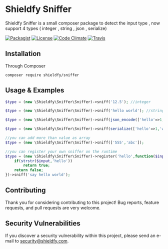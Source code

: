 # Shieldfy Sniffer

Shieldfy Sniffer is a small composer package to detect the input type , now support 4 types ( integer , string , json , serialize)

[![Packagist](https://img.shields.io/packagist/v/shieldfy/sniffer.svg?label=Packagist&style=flat-square)](https://packagist.org/packages/shieldfy/sniffer)
[![License](https://img.shields.io/packagist/l/shieldfy/sniffer.svg?label=License&style=flat-square)](https://github.com/shieldfy/sniffer/blob/master/LICENSE)
[![Code Climate](https://img.shields.io/codeclimate/github/shieldfy/sniffer.svg)](https://codeclimate.com/github/shieldfy/sniffer)
[![Travis](https://img.shields.io/travis/shieldfy/sniffer.svg)](https://travis-ci.org/shieldfy/sniffer)



## Installation

Through Composer

```
composer require shieldfy/sniffer
```


## Usage & Examples

```php
$type = (new \Shieldfy\Sniffer\Sniffer)->sniff('12.5'); //integer

$type = (new \Shieldfy\Sniffer\Sniffer)->sniff('hello world'); //string

$type = (new \Shieldfy\Sniffer\Sniffer)->sniff(json_encode(['hello'=>1,'world'=>'!'])); //json

$type = (new \Shieldfy\Sniffer\Sniffer)->sniff(serialize(['hello'=>1,'world'=>'!'])); //serialize

//you can add more than value as array
$type = (new \Shieldfy\Sniffer\Sniffer)->sniff(['555','abc']);

//you can register your own sniffer on the runtime
$type = (new \Shieldfy\Sniffer\Sniffer)->register('hello',function($input){
	if(strstr($input,'hello')) 
		return true;
	return false;
})->sniff('say hello world');

```

## Contributing 

Thank you for considering contributing to this project!
Bug reports, feature requests, and pull requests are very welcome.


## Security Vulnerabilities

If you discover a security vulnerability within this project, please send an e-mail to security@shieldfy.com.
